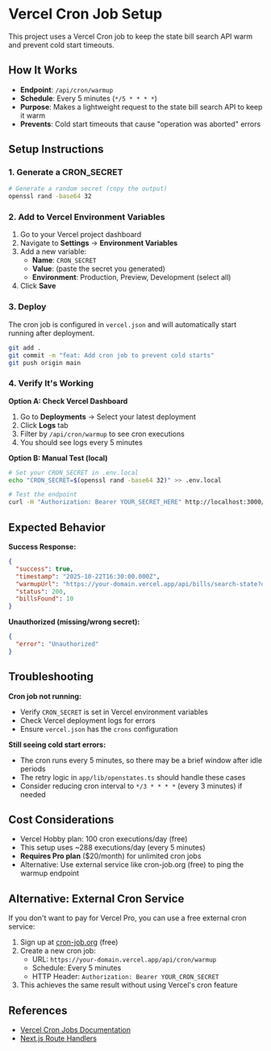 # Vercel Cron Job Setup

This project uses a Vercel Cron job to keep the state bill search API warm and prevent cold start timeouts.

## How It Works

- **Endpoint**: `/api/cron/warmup`
- **Schedule**: Every 5 minutes (`*/5 * * * *`)
- **Purpose**: Makes a lightweight request to the state bill search API to keep it warm
- **Prevents**: Cold start timeouts that cause "operation was aborted" errors

## Setup Instructions

### 1. Generate a CRON_SECRET

```bash
# Generate a random secret (copy the output)
openssl rand -base64 32
```

### 2. Add to Vercel Environment Variables

1. Go to your Vercel project dashboard
2. Navigate to **Settings** → **Environment Variables**
3. Add a new variable:
   - **Name**: `CRON_SECRET`
   - **Value**: (paste the secret you generated)
   - **Environment**: Production, Preview, Development (select all)
4. Click **Save**

### 3. Deploy

The cron job is configured in `vercel.json` and will automatically start running after deployment.

```bash
git add .
git commit -m "feat: Add cron job to prevent cold starts"
git push origin main
```

### 4. Verify It's Working

**Option A: Check Vercel Dashboard**
1. Go to **Deployments** → Select your latest deployment
2. Click **Logs** tab
3. Filter by `/api/cron/warmup` to see cron executions
4. You should see logs every 5 minutes

**Option B: Manual Test (local)**
```bash
# Set your CRON_SECRET in .env.local
echo "CRON_SECRET=$(openssl rand -base64 32)" >> .env.local

# Test the endpoint
curl -H "Authorization: Bearer YOUR_SECRET_HERE" http://localhost:3000/api/cron/warmup
```

## Expected Behavior

**Success Response:**
```json
{
  "success": true,
  "timestamp": "2025-10-22T16:30:00.000Z",
  "warmupUrl": "https://your-domain.vercel.app/api/bills/search-state?q=budget&jurisdiction=California",
  "status": 200,
  "billsFound": 10
}
```

**Unauthorized (missing/wrong secret):**
```json
{
  "error": "Unauthorized"
}
```

## Troubleshooting

**Cron job not running:**
- Verify `CRON_SECRET` is set in Vercel environment variables
- Check Vercel deployment logs for errors
- Ensure `vercel.json` has the `crons` configuration

**Still seeing cold start errors:**
- The cron runs every 5 minutes, so there may be a brief window after idle periods
- The retry logic in `app/lib/openstates.ts` should handle these cases
- Consider reducing cron interval to `*/3 * * * *` (every 3 minutes) if needed

## Cost Considerations

- Vercel Hobby plan: 100 cron executions/day (free)
- This setup uses ~288 executions/day (every 5 minutes)
- **Requires Pro plan** ($20/month) for unlimited cron jobs
- Alternative: Use external service like cron-job.org (free) to ping the warmup endpoint

## Alternative: External Cron Service

If you don't want to pay for Vercel Pro, you can use a free external cron service:

1. Sign up at [cron-job.org](https://cron-job.org) (free)
2. Create a new cron job:
   - URL: `https://your-domain.vercel.app/api/cron/warmup`
   - Schedule: Every 5 minutes
   - HTTP Header: `Authorization: Bearer YOUR_CRON_SECRET`
3. This achieves the same result without using Vercel's cron feature

## References

- [Vercel Cron Jobs Documentation](https://vercel.com/docs/cron-jobs)
- [Next.js Route Handlers](https://nextjs.org/docs/app/building-your-application/routing/route-handlers)
